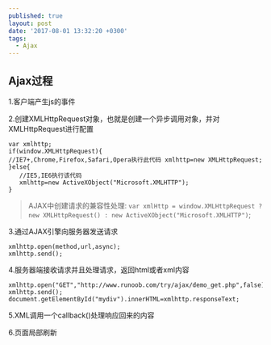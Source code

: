 ```yaml
---
published: true
layout: post
date: '2017-08-01 13:32:20 +0300'
tags:
  - Ajax
---
```

## Ajax过程

1.客户端产生js的事件 

2.创建XMLHttpRequest对象，也就是创建一个异步调用对象，并对XMLHttpRequest进行配置 

```
var xmlhttp;
if(window.XMLHttpRequest){ 
//IE7+,Chrome,Firefox,Safari,Opera执行此代码 xmlhttp=new XMLHttpRequest;
}else{
   //IE5,IE6执行该代码
   xmlhttp=new ActiveXObject("Microsoft.XMLHTTP");
}
```
>AJAX中创建请求的兼容性处理:
`var xmlHttp = window.XMLHttpRequest ? new XMLHttpRequest() : new ActiveXObject("Microsoft.XMLHTTP")`;




3.通过AJAX引擎向服务器发送请求

```
xmlhttp.open(method,url,async);
xmlhttp.send();
```

4.服务器端接收请求并且处理请求，返回html或者xml内容 

```
xmlhttp.open("GET","http://www.runoob.com/try/ajax/demo_get.php",false);
xmlhttp.send();
document.getElementById("mydiv").innerHTML=xmlhttp.responseText;
```

5.XML调用一个callback()处理响应回来的内容 

6.页面局部刷新
